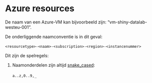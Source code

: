 # Azure resources
De naam van een Azure-VM kan bijvoorbeeld zijn: “vm-shiny-datalab-westeu-001”.<br>

De onderliggende naamconventie is in dit geval:<br><br>
`<resourcetype>-<naam>-<subscription>-<region>-<instancenummer>`

Dit zijn de spelregels:
1. Naamonderdelen zijn altijd [snake_cased](https://en.wikipedia.org/wiki/Snake_case):<br><br> `a..z,0..9,_`
